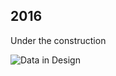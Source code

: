 ## 2016

Under the construction

![Data in Design](https://namjulee.github.io/njs-lab-public/project/2016-parkerator-flux-factory/2016-parkerator-flux-factory.jpg)